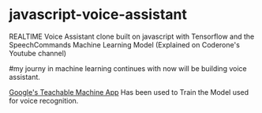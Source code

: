 # javascript-voice-assistant
REALTIME Voice Assistant clone built on javascript with Tensorflow and the SpeechCommands Machine Learning Model (Explained on Coderone's Youtube channel)

#my journy in machine learning continues with now will be building voice assistant.

[Google's Teachable Machine App](https://teachablemachine.withgoogle.com/) Has been used to Train the Model used for voice recognition. 
